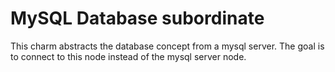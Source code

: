 # MySQL Database subordinate

This charm abstracts the database concept from a mysql server. The goal is to connect to this node instead of the mysql server node.  

